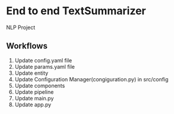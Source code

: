 # End to end TextSummarizer
NLP Project

## Workflows

1. Update config.yaml file
2. Update params.yaml file
3. Update entity
4. Update Configuration Manager(congiguration.py) in src/config
5. Update components
6. Update pipeline
7. Update main.py
8. Update app.py

